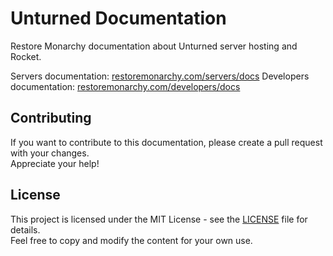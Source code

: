 # Unturned Documentation
Restore Monarchy documentation about Unturned server hosting and Rocket.  

Servers documentation: [restoremonarchy.com/servers/docs](https://restoremonarchy.com/servers/docs)
Developers documentation: [restoremonarchy.com/developers/docs](https://restoremonarchy.com/developers/docs)

## Contributing
If you want to contribute to this documentation, please create a pull request with your changes.  
Appreciate your help!

## License
This project is licensed under the MIT License - see the [LICENSE](LICENSE) file for details.  
Feel free to copy and modify the content for your own use.
